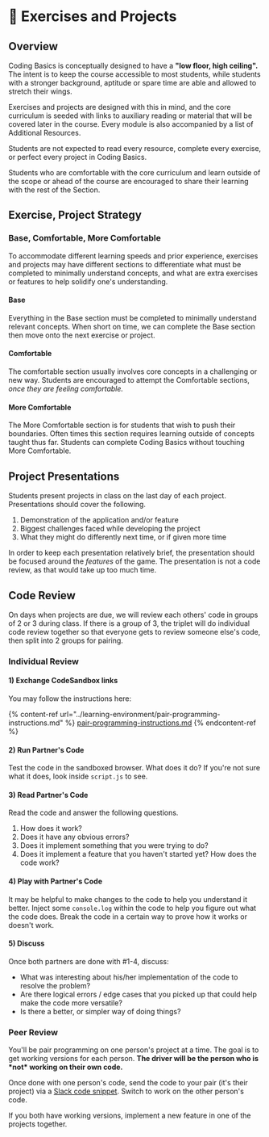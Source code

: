 # 🎲 Exercises and Projects

## Overview

Coding Basics is conceptually designed to have a **"low floor, high ceiling".** The intent is to keep the course accessible to most students, while students with a stronger background, aptitude or spare time are able and allowed to stretch their wings.

Exercises and projects are designed with this in mind, and the core curriculum is seeded with links to auxiliary reading or material that will be covered later in the course. Every module is also accompanied by a list of Additional Resources.&#x20;

Students are not expected to read every resource, complete every exercise, or perfect every project in Coding Basics.

Students who are comfortable with the core curriculum and learn outside of the scope or ahead of the course are encouraged to share their learning with the rest of the Section.

## Exercise, Project Strategy

### Base, Comfortable, More Comfortable

To accommodate different learning speeds and prior experience, exercises and projects may have different sections to differentiate what must be completed to minimally understand concepts, and what are extra exercises or features to help solidify one's understanding.

#### Base

Everything in the Base section must be completed to minimally understand relevant concepts. When short on time, we can complete the Base section then move onto the next exercise or project.

#### Comfortable

The comfortable section usually involves core concepts in a challenging or new way. Students are encouraged to attempt the Comfortable sections, _once they are feeling comfortable._&#x20;

#### More Comfortable

The More Comfortable section is for students that wish to push their boundaries. Often times this section requires learning outside of concepts taught thus far. Students can complete Coding Basics without touching More Comfortable.&#x20;

## Project Presentations

Students present projects in class on the last day of each project. Presentations should cover the following.

1. Demonstration of the application and/or feature
2. Biggest challenges faced while developing the project
3. What they might do differently next time, or if given more time

In order to keep each presentation relatively brief, the presentation should be focused around the _features_ of the game. The presentation is not a code review, as that would take up too much time.

## Code Review

On days when projects are due, we will review each others' code in groups of 2 or 3 during class. If there is a group of 3, the triplet will do individual code review together so that everyone gets to review someone else's code, then split into 2 groups for pairing.

### Individual Review

#### 1) Exchange CodeSandbox links

You may follow the instructions here:

{% content-ref url="../learning-environment/pair-programming-instructions.md" %}
[pair-programming-instructions.md](../learning-environment/pair-programming-instructions.md)
{% endcontent-ref %}

#### 2) Run Partner's Code

Test the code in the sandboxed browser. What does it do? If you're not sure what it does, look inside `script.js` to see.

#### 3) Read Partner's Code

Read the code and answer the following questions.

1. How does it work?
2. Does it have any obvious errors?
3. Does it implement something that you were trying to do?
4. Does it implement a feature that you haven't started yet? How does the code work?

#### 4) Play with Partner's Code

It may be helpful to make changes to the code to help you understand it better. Inject some `console.log` within the code to help you figure out what the code does. Break the code in a certain way to prove how it works or doesn't work.

#### 5) Discuss

Once both partners are done with #1-4, discuss:

* What was interesting about his/her implementation of the code to resolve the problem?
* Are there logical errors / edge cases that you picked up that could help make the code more versatile?
* Is there a better, or simpler way of doing things?

### Peer Review

You'll be pair programming on one person's project at a time. The goal is to get working versions for each person. **The driver will be the person who is \*not\* working on their own code.**

Once done with one person's code, send the code to your pair (it's their project) via a [Slack code snippet](https://slack.com/intl/en-sg/slack-tips/share-code-snippets). Switch to work on the other person's code.

If you both have working versions, implement a new feature in one of the projects together.
